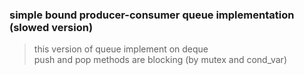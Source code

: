 ### simple bound producer-consumer queue implementation (slowed version)
> this version of queue implement on deque \
> push and pop methods are blocking (by mutex and cond_var)